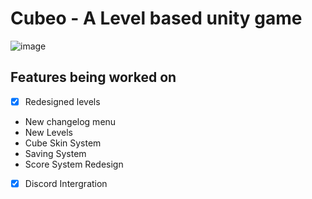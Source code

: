 # Cubeo - A Level based unity game

![image](https://i.imgur.com/g5A2ltM.png)

## Features being worked on
- [x] Redesigned levels
-  New changelog menu
-  New Levels
-  Cube Skin System
-  Saving System
-  Score System Redesign
- [x] Discord Intergration
